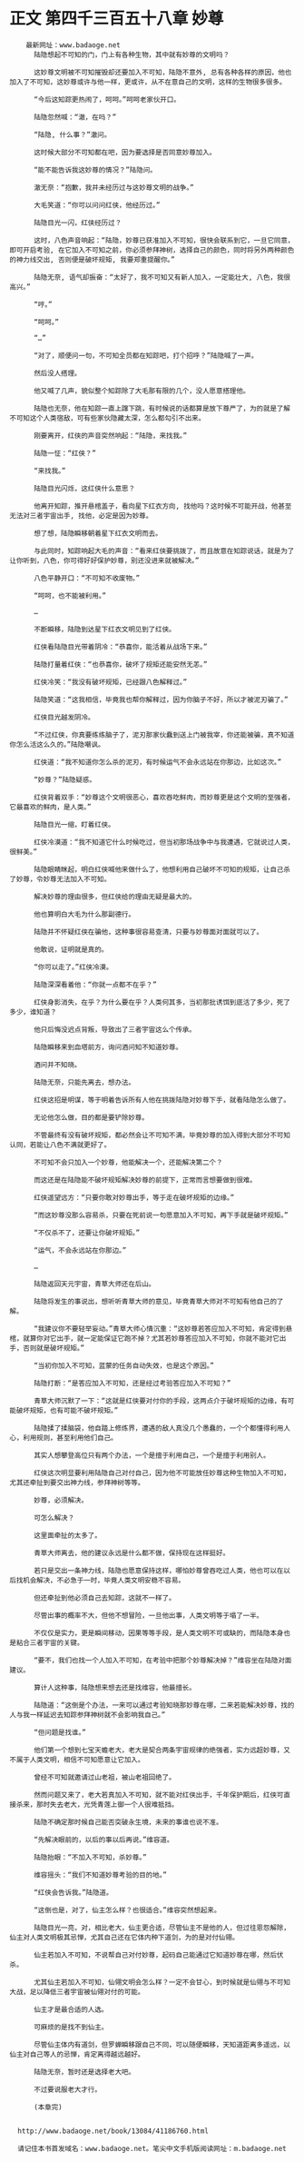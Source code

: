 # 正文 第四千三百五十八章 妙尊
        最新网址：www.badaoge.net
          陆隐想起不可知的门，门上有各种生物，其中就有妙尊的文明吗？
      
          这妙尊文明被不可知摧毁却还要加入不可知，陆隐不意外, 总有各种各样的原因，他也加入了不可知，这妙尊或许与他一样，更或许，从不在意自己的文明，这样的生物很多很多。
      
          “今后这知踪更热闹了，呵呵。”呵呵老家伙开口。
      
          陆隐忽然喊：“澈，在吗？”
      
          “陆隐, 什么事？”澈问。
      
          这时候大部分不可知都在吧，因为要选择是否同意妙尊加入。
      
          “能不能告诉我这妙尊的情况？”陆隐问。
      
          澈无奈：“抱歉，我并未经历过与这妙尊文明的战争。”
      
          大毛笑道：“你可以问问红侠，他经历过。”
      
          陆隐目光一闪，红侠经历过？
      
          这时，八色声音响起：“陆隐，妙尊已获准加入不可知，很快会联系到它，一旦它同意，即可开启考验, 在它加入不可知之前，你必须参拜神树，选择自己的颜色，同时将另外两种颜色的神力线交出, 否则便是破坏规矩, 我要郑重提醒你。”
      
          陆隐无奈, 语气却振奋：“太好了，我不可知又有新人加入，一定能壮大, 八色，我很高兴。”
      
          “哼。”
      
          “呵呵。”
      
          “…”
      
          “对了，顺便问一句，不可知全员都在知踪吧，打个招呼？”陆隐喊了一声。
      
          然后没人搭理。
      
          他又喊了几声，貌似整个知踪除了大毛那有限的几个，没人愿意搭理他。
      
          陆隐也无奈，他在知踪一直上蹿下跳，有时候说的话都算是放下尊严了，为的就是了解不可知这个人类宿敌，可有些家伙隐藏太深，怎么都勾引不出来。
      
          刚要离开，红侠的声音突然响起：“陆隐，来找我。”
      
          陆隐一怔：“红侠？”
      
          “来找我。”
      
          陆隐目光闪烁，这红侠什么意思？
      
          他离开知踪，推开悬棺盖子，看向星下红衣方向, 找他吗？这时候不可能开战，他甚至无法对三者宇宙出手, 找他，必定是因为妙尊。
      
          想了想，陆隐瞬移朝着星下红衣文明而去。
      
          与此同时，知踪响起大毛的声音：“看来红侠要挑拨了，而且故意在知踪说话，就是为了让你听到，八色，你可得好好保护妙尊，别还没进来就被解决。”
      
          八色平静开口：“不可知不收废物。”
      
          “呵呵，也不能被利用。”
      
          …
      
          不断瞬移，陆隐到达星下红衣文明见到了红侠。
      
          红侠看陆隐目光带着阴冷：“恭喜你，能活着从战场下来。”
      
          陆隐打量着红侠：“也恭喜你，破坏了规矩还能安然无恙。”
      
          红侠冷笑：“我没有破坏规矩，已经跟八色解释过。”
      
          陆隐笑道：“这我相信，毕竟我也帮你解释过，因为你脑子不好，所以才被泥刃骗了。”
      
          红侠目光越发阴冷。
      
          “不过红侠，你真要练练脑子了，泥刃那家伙蠢到送上门被我宰，你还能被骗，真不知道你怎么活这么久的。”陆隐嘲讽。
      
          红侠道：“我不知道你怎么杀的泥刃，有时候运气不会永远站在你那边，比如这次。”
      
          “妙尊？”陆隐疑惑。
      
          红侠背着双手：“妙尊这个文明很恶心，喜欢吞吃鲜肉，而妙尊更是这个文明的至强者，它最喜欢的鲜肉，是人类。”
      
          陆隐目光一缩，盯着红侠。
      
          红侠冷漠道：“我不知道它什么时候吃过，但当初那场战争中与我遭遇，它就说过人类，很鲜美。”
      
          陆隐眼睛眯起，明白红侠喊他来做什么了，他想利用自己破坏不可知的规矩，让自己杀了妙尊，令妙尊无法加入不可知。
      
          解决妙尊的理由很多，但红侠给的理由无疑是最大的。
      
          他也算明白大毛为什么那副德行。
      
          陆隐并不怀疑红侠在骗他，这种事很容易查清，只要与妙尊面对面就可以了。
      
          他敢说，证明就是真的。
      
          “你可以走了。”红侠冷漠。
      
          陆隐深深看着他：“你就一点都不在乎？”
      
          红侠身影消失，在乎？为什么要在乎？人类何其多，当初那批诱饵到底活了多少，死了多少，谁知道？
      
          他只后悔没迟点背叛，导致出了三者宇宙这么个传承。
      
          陆隐瞬移来到血塔前方，询问酒问知不知道妙尊。
      
          酒问并不知晓。
      
          陆隐无奈，只能先离去，想办法。
      
          红侠这招是明谋，等于明着告诉所有人他在挑拨陆隐对妙尊下手，就看陆隐怎么做了。
      
          无论他怎么做，目的都是要铲除妙尊。
      
          不管最终有没有破坏规矩，都必然会让不可知不满，毕竟妙尊的加入得到大部分不可知认同，若能让八色不满就更好了。
      
          不可知不会只加入一个妙尊，他能解决一个，还能解决第二个？
      
          而这还是在陆隐能不破坏规矩解决妙尊的前提下，正常而言想要做到很难。
      
          红侠遥望远方：“只要你敢对妙尊出手，等于走在破坏规矩的边缘。”
      
          “而这妙尊没那么容易杀，只要在死前说一句愿意加入不可知，再下手就是破坏规矩。”
      
          “不仅杀不了，还要让你破坏规矩。”
      
          “运气，不会永远站在你那边。”
      
          …
      
          陆隐返回天元宇宙，青草大师还在后山。
      
          陆隐将发生的事说出，想听听青草大师的意见，毕竟青草大师对不可知有他自己的了解。
      
          “我建议你不要轻举妄动。”青草大师心情沉重：“这妙尊若答应加入不可知，肯定得到悬棺，就算你对它出手，就一定能保证它跑不掉？尤其若妙尊答应加入不可知，你就不能对它出手，否则就是破坏规矩。”
      
          “当初你加入不可知，蓝蒙的任务自动失效，也是这个原因。”
      
          陆隐打断：“是答应加入不可知，还是经过考验答应加入不可知？”
      
          青草大师沉默了一下：“这就是红侠要对付你的手段，这两点介于破坏规矩的边缘，有可能破坏规矩，也有可能不破坏规矩。”
      
          陆隐揉了揉脑袋，他自踏上修炼界，遭遇的敌人真没几个愚蠢的，一个个都懂得利用人心，利用规则，甚至利用他们自己。
      
          其实人想攀登高位只有两个办法，一个是擅于利用自己，一个是擅于利用别人。
      
          红侠这次明显要利用陆隐自己对付自己，因为他不可能放任妙尊这种生物加入不可知，尤其还牵扯到要交出神力线，参拜神树等等。
      
          妙尊，必须解决。
      
          可怎么解决？
      
          这里面牵扯的太多了。
      
          青草大师离去，他的建议永远是什么都不做，保持现在这样挺好。
      
          若只是交出一条神力线，陆隐也愿意保持这样，哪怕妙尊曾吞吃过人类，他也可以在以后找机会解决，不必急于一时，毕竟人类文明安稳不容易。
      
          但还牵扯到他必须自己去知踪，这就不一样了。
      
          尽管出事的概率不大，但他不想冒险，一旦他出事，人类文明等于塌了一半。
      
          不仅仅是实力，更是瞬间移动，因果等等手段，是人类文明不可或缺的，而陆隐本身也是粘合三者宇宙的关键。
      
          “要不，我们也找一个人加入不可知，在考验中把那个妙尊解决掉？”维容坐在陆隐对面建议。
      
          算计人这种事，陆隐想来想去还是找维容，他最擅长。
      
          陆隐道：“这倒是个办法，一来可以通过考验知晓那妙尊在哪，二来若能解决妙尊，找的人与我一样延迟去知踪参拜神树就不会影响我自己。”
      
          “但问题是找谁。”
      
          他们第一个想到七宝天蟾老大，老大是契合两条宇宙规律的绝强者，实力远超妙尊，又不属于人类文明，相信不可知愿意让它加入。
      
          曾经不可知就邀请过山老祖，被山老祖回绝了。
      
          然而问题又来了，老大若真加入不可知，就不能对红侠出手，千年保护期后，红侠可直接杀来，那时失去老大，光凭青莲上御一个人很难抵挡。
      
          陆隐不确定那时候自己能否突破永生境，未来的事谁也说不准。
      
          “先解决眼前的，以后的事以后再说。”维容道。
      
          陆隐抬眼：“不加入不可知，杀妙尊。”
      
          维容摇头：“我们不知道妙尊考验的目的地。”
      
          “红侠会告诉我。”陆隐道。
      
          “这倒也是，对了，仙主怎么样？也很适合。”维容突然想起来。
      
          陆隐目光一亮，对，相比老大，仙主更合适，尽管仙主不是他的人，但过往恩怨解除，仙主对人类文明极其忌惮，尤其自己还在它体内种下道剑，为的是对付仙翎。
      
          仙主若加入不可知，不说帮自己对付妙尊，起码自己能通过它知道妙尊在哪，然后伏杀。
      
          尤其仙主若加入不可知，仙翎文明会怎么样？一定不会甘心，到时候就是仙翎与不可知大战，足以降低三者宇宙被仙翎对付的可能。
      
          仙主才是最合适的人选。
      
          可麻烦的是找不到仙主。
      
          尽管仙主体内有道剑，但罗蝉瞬移跟自己不同，可以随便瞬移，天知道距离多遥远，以仙主对自己等人的忌惮，肯定离得越远越好。
      
          陆隐无奈，暂时还是选择老大吧。
      
          不过要说服老大才行。
      
          (本章完)
      
      
      http://www.badaoge.net/book/13084/41186760.html
      
      请记住本书首发域名：www.badaoge.net。笔尖中文手机版阅读网址：m.badaoge.net